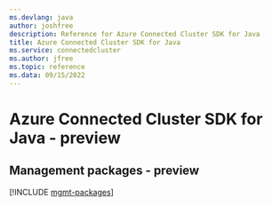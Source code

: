 ```yaml
---
ms.devlang: java
author: joshfree
description: Reference for Azure Connected Cluster SDK for Java
title: Azure Connected Cluster SDK for Java
ms.service: connectedcluster
ms.author: jfree
ms.topic: reference
ms.data: 09/15/2022
---
```

# Azure Connected Cluster SDK for Java - preview

## Management packages - preview
[!INCLUDE [mgmt-packages](connected-cluster-mgmt-index.md)]
